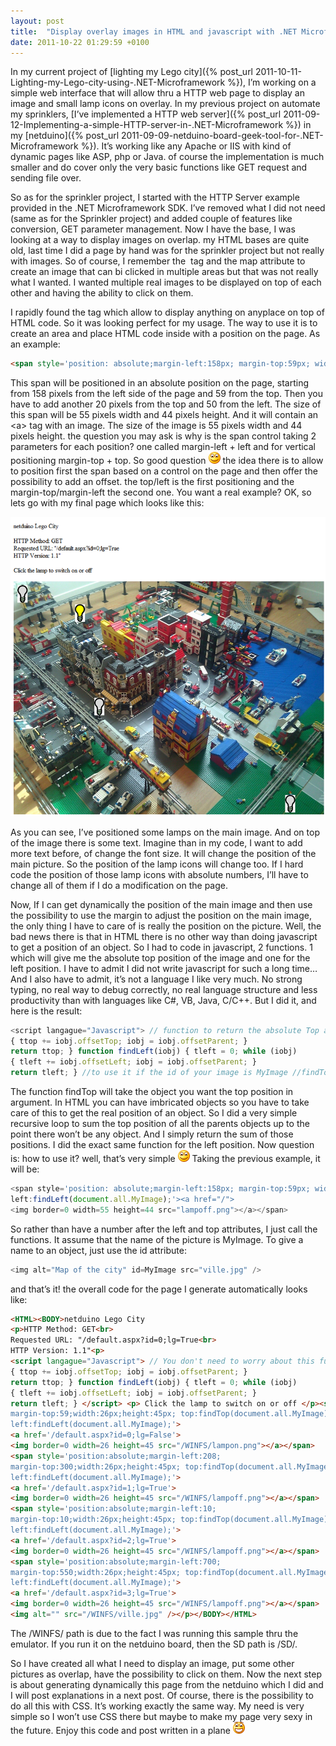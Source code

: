 ```yaml
---
layout: post
title:  "Display overlay images in HTML and javascript with .NET Microframework"
date: 2011-10-22 01:29:59 +0100
---
```

In my current project of [lighting my Lego city]({% post_url 2011-10-11-Lighting-my-Lego-city-using-.NET-Microframework %}), I’m working on a simple web interface that will allow thru a HTTP web page to display an image and small lamp icons on overlay. In my previous project on automate my sprinklers, [I’ve implemented a HTTP web server]({% post_url 2011-09-12-Implementing-a-simple-HTTP-server-in-.NET-Microframework %}) in my [netduino]({% post_url 2011-09-09-netduino-board-geek-tool-for-.NET-Microframework %}). It’s working like any Apache or IIS with kind of dynamic pages like ASP, php or Java. of course the implementation is much smaller and do cover only the very basic functions like GET request and sending file over.

 So as for the sprinkler project, I started with the HTTP Server example provided in the .NET Microframework SDK. I’ve removed what I did not need (same as for the Sprinkler project) and added couple of features like conversion, GET parameter management. Now I have the base, I was looking at a way to display images on overlap. my HTML bases are quite old, last time I did a page by hand was for the sprinkler project but not really with images. So of course, I remember the <img> tag and the map attribute to create an image that can bi clicked in multiple areas but that was not really what I wanted. I wanted multiple real images to be displayed on top of each other and having the ability to click on them.

 I rapidly found the <span> tag which allow to display anything on anyplace on top of HTML code. So it was looking perfect for my usage. The way to use it is to create an area and place HTML code inside with a position on the page. As an example:


```html
<span style='position: absolute;margin-left:158px; margin-top:59px; width:55px; height:44px; top:20px; left:50px;'><a href="/"><img border=0 width=55 height=44 src="lampoff.png"></a></span> 
```
 This span will be positioned in an absolute position on the page, starting from 158 pixels from the left side of the page and 59 from the top. Then you have to add another 20 pixels from the top and 50 from the left. The size of this span will be 55 pixels width and 44 pixels height. And it will contain an &lt;a&gt; tag with an image. The size of the image is 55 pixels width and 44 pixels height. the question you may ask is why is the span control taking 2 parameters for each position? one called margin-left + left and for vertical positioning margin-top + top. So good question ![Sourire](/assets/4401.wlEmoticon-smile_2.png) the idea there is to allow to position first the span based on a control on the page and then offer the possibility to add an offset. the top/left is the first positioning and the margin-top/margin-left the second one. You want a real example? OK, so lets go with my final page which looks like this:

 ![image](/assets/4428.image_2.png)

 As you can see, I’ve positioned some lamps on the main image. And on top of the image there is some text. Imagine than in my code, I want to add more text before, of change the font size. It will change the position of the main picture. So the position of the lamp icons will change too. If I hard code the position of those lamp icons with absolute numbers, I’ll have to change all of them if I do a modification on the page.

 Now, If I can get dynamically the position of the main image and then use the possibility to use the margin to adjust the position on the main image, the only thing I have to care of is really the position on the picture. Well, the bad news there is that in HTML there is no other way than doing javascript to get a position of an object. So I had to code in javascript, 2 functions. 1 which will give me the absolute top position of the image and one for the left position. I have to admit I did not write javascript for such a long time… And I also have to admit, it’s not a language I like very much. No strong typing, no real way to debug correctly, no real language structure and less productivity than with languages like C#, VB, Java, C/C++. But I did it, and here is the result:


```javascript
<script langague="Javascript"> // function to return the absolute Top and Left position function findTop(iobj) { ttop = 0; while (iobj)   
{ ttop += iobj.offsetTop; iobj = iobj.offsetParent; }   
return ttop; } function findLeft(iobj) { tleft = 0; while (iobj)   
{ tleft += iobj.offsetLeft; iobj = iobj.offsetParent; }   
return tleft; } //to use it if the id of your image is MyImage //findTop(document.all.MyImage); </script> 
```

 The function findTop will take the object you want the top position in argument. In HTML you can have imbricated objects so you have to take care of this to get the real position of an object. So I did a very simple recursive loop to sum the top position of all the parents objects up to the point there won’t be any object. And I simply return the sum of those positions. I did the exact same function for the left position. Now question is: how to use it? well, that’s very simple ![Sourire](/assets/4401.wlEmoticon-smile_2.png) Taking the previous example, it will be:


```javascript
<span style='position: absolute;margin-left:158px; margin-top:59px; width:55px; height:44px; top:findTop(document.all.MyImage);   
left:findLeft(document.all.MyImage);'><a href="/">  
<img border=0 width=55 height=44 src="lampoff.png"></a></span> 
```
 So rather than have a number after the left and top attributes, I just call the functions. It assume that the name of the picture is MyImage. To give a name to an object, just use the id attribute:


```javascript
<img alt="Map of the city" id=MyImage src="ville.jpg" /> 
```
 and that’s it! the overall code for the page I generate automatically looks like:


```html
<HTML><BODY>netduino Lego City  
<p>HTTP Method: GET<br>   
Requested URL: "/default.aspx?id=0;lg=True<br>   
HTTP Version: 1.1"<p>  
<script langague="Javascript"> // You don't need to worry about this function findTop(iobj) { ttop = 0; while (iobj)   
{ ttop += iobj.offsetTop; iobj = iobj.offsetParent; }   
return ttop; } function findLeft(iobj) { tleft = 0; while (iobj)   
{ tleft += iobj.offsetLeft; iobj = iobj.offsetParent; }   
return tleft; } </script> <p> Click the lamp to switch on or off </p><span style='position:absolute;margin-left:158;   
margin-top:59;width:26px;height:45px; top:findTop(document.all.MyImage);   
left:findLeft(document.all.MyImage);'>  
<a href='/default.aspx?id=0;lg=False'>  
<img border=0 width=26 height=45 src="/WINFS/lampon.png"></a></span>  
<span style='position:absolute;margin-left:208;   
margin-top:300;width:26px;height:45px; top:findTop(document.all.MyImage);   
left:findLeft(document.all.MyImage);'>  
<a href='/default.aspx?id=1;lg=True'>  
<img border=0 width=26 height=45 src="/WINFS/lampoff.png"></a></span>  
<span style='position:absolute;margin-left:10;   
margin-top:10;width:26px;height:45px; top:findTop(document.all.MyImage);   
left:findLeft(document.all.MyImage);'>  
<a href='/default.aspx?id=2;lg=True'>  
<img border=0 width=26 height=45 src="/WINFS/lampoff.png"></a></span>  
<span style='position:absolute;margin-left:700;   
margin-top:550;width:26px;height:45px; top:findTop(document.all.MyImage);   
left:findLeft(document.all.MyImage);'>  
<a href='/default.aspx?id=3;lg=True'>  
<img border=0 width=26 height=45 src="/WINFS/lampoff.png"></a></span>  
<img alt="" src="/WINFS/ville.jpg" /></p></BODY></HTML> 
```
 The /WINFS/ path is due to the fact I was running this sample thru the emulator. If you run it on the netduino board, then the SD path is /SD/. 

 So I have created all what I need to display an image, put some other pictures as overlap, have the possibility to click on them. Now the next step is about generating dynamically this page from the netduino which I did and I will post explanations in a next post. Of course, there is the possibility to do all this with CSS. It’s working exactly the same way. My need is very simple so I won’t use CSS there but maybe to make my page very sexy in the future. Enjoy this code and post written in a plane ![Rire](/assets/0842.wlEmoticon-openmouthedsmile_2.png)

